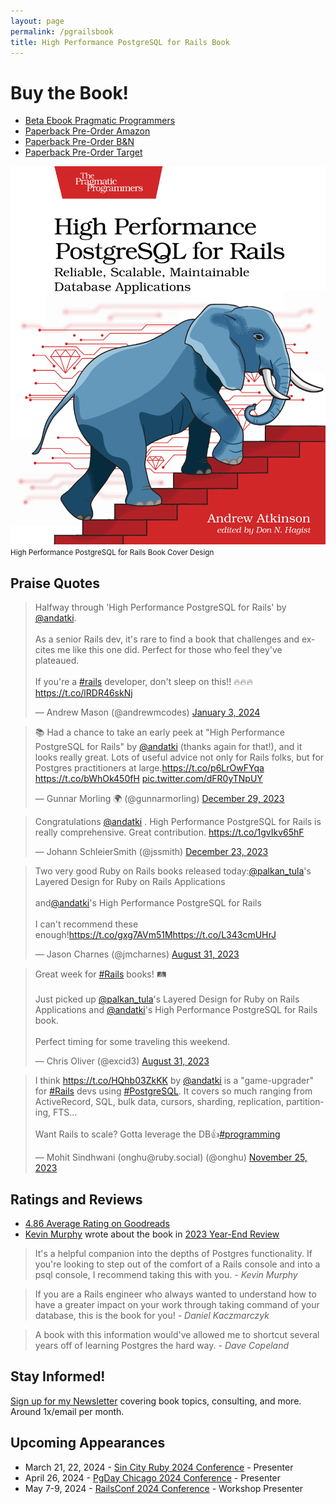 ```yaml
---
layout: page
permalink: /pgrailsbook
title: High Performance PostgreSQL for Rails Book
---
```


# Buy the Book!

- [Beta Ebook Pragmatic Programmers](https://pragprog.com/titles/aapsql/high-performance-postgresql-for-rails)
- [Paperback Pre-Order Amazon](https://www.amazon.com/High-Performance-PostgreSQL-Rails-Maintainable/dp/B0CX876RLY/ref=sr_1_1?crid=39E0Y543M5I8O&dib=eyJ2IjoiMSJ9.5c-GeJVEesYYxAI--3lXefJIkfSMMDYXfHY0GArIQIHGe8UKSpfjfQsN0nsNV5Va3OaTp6tBqUd4cYsRpGimTA.neEaYsaVDOt1Ep0EaBzzJwKguDh_LBjub4wDvfvPypQ&dib_tag=se&keywords=high+performance+postgresql+for+rails&qid=1710558280&sprefix=high+performance+postgre%2Caps%2C98&sr=8-1)
- [Paperback Pre-Order B&N](https://www.barnesandnoble.com/w/high-performance-postgresql-for-rails-andrew-atkinson/1145026967?ean=9798888650387)
- [Paperback Pre-Order Target](https://www.target.com/p/high-performance-postgresql-for-rails-by-andrew-atkinson-paperback/-/A-91501939#lnk=sametab)

![High Performance PostgreSQL for Rails Book](/assets/images/pages/high-performance-postgresql-for-rails-book-cover.jpg)
<small>High Performance PostgreSQL for Rails Book Cover Design</small>

## Praise Quotes

<blockquote class="twitter-tweet"><p lang="en" dir="ltr">Halfway through &#39;High Performance PostgreSQL for Rails&#39; by <a href="https://twitter.com/andatki?ref_src=twsrc%5Etfw">@andatki</a>. <br><br>As a senior Rails dev, it&#39;s rare to find a book that challenges and excites me like this one did. Perfect for those who feel they&#39;ve plateaued. <br><br>If you&#39;re a <a href="https://twitter.com/hashtag/rails?src=hash&amp;ref_src=twsrc%5Etfw">#rails</a> developer, don&#39;t sleep on this!! 🔥🔥🔥 <a href="https://t.co/lRDR46skNj">https://t.co/lRDR46skNj</a></p>&mdash; Andrew Mason (@andrewmcodes) <a href="https://twitter.com/andrewmcodes/status/1742618286339260868?ref_src=twsrc%5Etfw">January 3, 2024</a></blockquote> <script async src="https://platform.twitter.com/widgets.js" charset="utf-8"></script>

<blockquote class="twitter-tweet"><p lang="en" dir="ltr">📚 Had a chance to take an early peek at &quot;High Performance PostgreSQL for Rails&quot; by <a href="https://twitter.com/andatki?ref_src=twsrc%5Etfw">@andatki</a> (thanks again for that!), and it looks really great. Lots of useful advice not only for Rails folks, but for Postgres practitioners at large.<a href="https://t.co/p6LrOwFYqa">https://t.co/p6LrOwFYqa</a> <a href="https://t.co/bWhOk450fH">https://t.co/bWhOk450fH</a> <a href="https://t.co/dFR0yTNpUY">pic.twitter.com/dFR0yTNpUY</a></p>&mdash; Gunnar Morling 🌍 (@gunnarmorling) <a href="https://twitter.com/gunnarmorling/status/1740792335632634031?ref_src=twsrc%5Etfw">December 29, 2023</a></blockquote> <script async src="https://platform.twitter.com/widgets.js" charset="utf-8"></script>

<blockquote class="twitter-tweet"><p lang="en" dir="ltr">Congratulations <a href="https://twitter.com/andatki?ref_src=twsrc%5Etfw">@andatki</a> . High Performance PostgreSQL for Rails is really comprehensive. Great contribution. <a href="https://t.co/1gvIkv65hF">https://t.co/1gvIkv65hF</a></p>&mdash; Johann SchleierSmith (@jssmith) <a href="https://twitter.com/jssmith/status/1738378596874637664?ref_src=twsrc%5Etfw">December 23, 2023</a></blockquote> <script async src="https://platform.twitter.com/widgets.js" charset="utf-8"></script>

<blockquote class="twitter-tweet"><p lang="en" dir="ltr">Two very good Ruby on Rails books released today:<a href="https://twitter.com/palkan_tula?ref_src=twsrc%5Etfw">@palkan_tula</a>&#39;s Layered Design for Ruby on Rails Applications <br><br>and<a href="https://twitter.com/andatki?ref_src=twsrc%5Etfw">@andatki</a>&#39;s High Performance PostgreSQL for Rails<br><br>I can&#39;t recommend these enough!<a href="https://t.co/gxg7AVm51M">https://t.co/gxg7AVm51M</a><a href="https://t.co/L343cmUHrJ">https://t.co/L343cmUHrJ</a></p>&mdash; Jason Charnes (@jmcharnes) <a href="https://twitter.com/jmcharnes/status/1697070188036764037?ref_src=twsrc%5Etfw">August 31, 2023</a></blockquote> <script async src="https://platform.twitter.com/widgets.js" charset="utf-8"></script>

<blockquote class="twitter-tweet"><p lang="en" dir="ltr">Great week for <a href="https://twitter.com/hashtag/Rails?src=hash&amp;ref_src=twsrc%5Etfw">#Rails</a> books! 🛤️<br><br>Just picked up <a href="https://twitter.com/palkan_tula?ref_src=twsrc%5Etfw">@palkan_tula</a>&#39;s Layered Design for Ruby on Rails Applications and <a href="https://twitter.com/andatki?ref_src=twsrc%5Etfw">@andatki</a>&#39;s High Performance PostgreSQL for Rails book.<br><br>Perfect timing for some traveling this weekend.</p>&mdash; Chris Oliver (@excid3) <a href="https://twitter.com/excid3/status/1697311965654155578?ref_src=twsrc%5Etfw">August 31, 2023</a></blockquote> <script async src="https://platform.twitter.com/widgets.js" charset="utf-8"></script>

<blockquote class="twitter-tweet"><p lang="en" dir="ltr">I think <a href="https://t.co/HQhb03ZkKK">https://t.co/HQhb03ZkKK</a> by <a href="https://twitter.com/andatki?ref_src=twsrc%5Etfw">@andatki</a> is a &quot;game-upgrader&quot; for <a href="https://twitter.com/hashtag/Rails?src=hash&amp;ref_src=twsrc%5Etfw">#Rails</a> devs using <a href="https://twitter.com/hashtag/PostgreSQL?src=hash&amp;ref_src=twsrc%5Etfw">#PostgreSQL</a>. It covers so much ranging from ActiveRecord, SQL, bulk data, cursors, sharding, replication, partitioning, FTS...<br><br>Want Rails to scale? Gotta leverage the DB👍<a href="https://twitter.com/hashtag/programming?src=hash&amp;ref_src=twsrc%5Etfw">#programming</a></p>&mdash; Mohit Sindhwani (onghu@ruby.social) (@onghu) <a href="https://twitter.com/onghu/status/1728305090170126592?ref_src=twsrc%5Etfw">November 25, 2023</a></blockquote> <script async src="https://platform.twitter.com/widgets.js" charset="utf-8"></script>

## Ratings and Reviews

- [4.86 Average Rating on Goodreads](https://www.goodreads.com/book/show/209538533-high-performance-postgresql-for-rails)
- [Kevin Murphy](https://kevinjmurphy.com) wrote about the book in [2023 Year-End Review](https://kevinjmurphy.com/posts/2023-review/)

> It's a helpful companion into the depths of Postgres functionality. If you're looking to step out of the comfort of a Rails console and into a psql console, I recommend taking this with you.
<cite>- Kevin Murphy</cite>

> If you are a Rails engineer who always wanted to understand how to have a greater impact on your work through taking command of your database, this is the book for you!
<cite>- Daniel Kaczmarczyk</cite>

> A book with this information would've allowed me to shortcut several years off of learning Postgres the hard way.
<cite>- Dave Copeland</cite>

## Stay Informed!

[Sign up for my Newsletter](https://pgrailsbook.com) covering book topics, consulting, and more. Around 1x/email per month.


## Upcoming Appearances

- March 21, 22, 2024 - [Sin City Ruby 2024 Conference](https://www.sincityruby.com) - Presenter
- April 26, 2024 - [PgDay Chicago 2024 Conference](https://2024.pgdaychicago.org) - Presenter
- May 7-9, 2024 - [RailsConf 2024 Conference](https://railsconf.org) - Workshop Presenter

